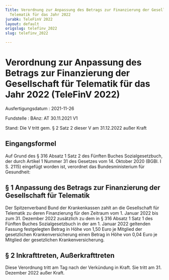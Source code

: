 ```yaml
---
Title: Verordnung zur Anpassung des Betrags zur Finanzierung der Gesellschaft für
  Telematik für das Jahr 2022
jurabk: TeleFinV 2022
layout: default
origslug: telefinv_2022
slug: telefinv_2022

---
```


# Verordnung zur Anpassung des Betrags zur Finanzierung der Gesellschaft für Telematik für das Jahr 2022 (TeleFinV 2022)

Ausfertigungsdatum
:   2021-11-26

Fundstelle
:   BAnz: AT 30.11.2021 V1

Stand: Die V tritt gem. § 2 Satz 2 dieser V am 31.12.2022 außer Kraft

## Eingangsformel

Auf Grund des § 316 Absatz 1 Satz 2 des Fünften Buches
Sozialgesetzbuch, der durch Artikel 1 Nummer 31 des Gesetzes vom 14.
Oktober 2020 (BGBl. I S. 2115) eingefügt worden ist, verordnet das
Bundesministerium für Gesundheit:


## § 1 Anpassung des Betrags zur Finanzierung der Gesellschaft für Telematik

Der Spitzenverband Bund der Krankenkassen zahlt an die Gesellschaft
für Telematik zu deren Finanzierung für den Zeitraum vom 1. Januar
2022 bis zum 31. Dezember 2022 zusätzlich zu dem in § 316 Absatz 1
Satz 1 des Fünften Buches Sozialgesetzbuch in der am 1. Januar 2022
geltenden Fassung festgelegten Betrag in Höhe von 1,50 Euro je
Mitglied der gesetzlichen Krankenversicherung einen Betrag in Höhe von
0,04 Euro je Mitglied der gesetzlichen Krankenversicherung.


## § 2 Inkrafttreten, Außerkrafttreten

Diese Verordnung tritt am Tag nach der Verkündung in Kraft. Sie tritt
am 31. Dezember 2022 außer Kraft.

